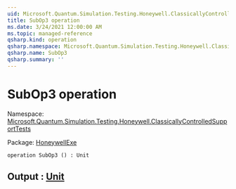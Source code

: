 ```yaml
---
uid: Microsoft.Quantum.Simulation.Testing.Honeywell.ClassicallyControlledSupportTests.SubOp3
title: SubOp3 operation
ms.date: 3/24/2021 12:00:00 AM
ms.topic: managed-reference
qsharp.kind: operation
qsharp.namespace: Microsoft.Quantum.Simulation.Testing.Honeywell.ClassicallyControlledSupportTests
qsharp.name: SubOp3
qsharp.summary: ''
---
```


# SubOp3 operation

Namespace: [Microsoft.Quantum.Simulation.Testing.Honeywell.ClassicallyControlledSupportTests](xref:Microsoft.Quantum.Simulation.Testing.Honeywell.ClassicallyControlledSupportTests)

Package: [HoneywellExe](https://nuget.org/packages/HoneywellExe)




```qsharp
operation SubOp3 () : Unit
```


## Output : [Unit](xref:microsoft.quantum.lang-ref.unit)

